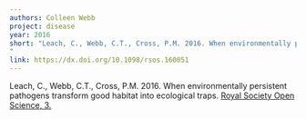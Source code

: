```yaml
---
authors: Colleen Webb
project: disease
year: 2016
short: "Leach, C., Webb, C.T., Cross, P.M. 2016. When environmentally persistent pathogens transform good habitat into ecological traps. Royal Society Open Science, 3.
"
link: https://dx.doi.org/10.1098/rsos.160051
---
```


Leach, C., Webb, C.T., Cross, P.M. 2016. When environmentally persistent pathogens transform good habitat into ecological traps. [Royal Society Open Science, 3.](https://dx.doi.org/10.1098/rsos.160051)


